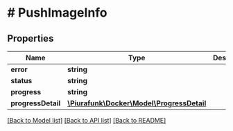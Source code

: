 # # PushImageInfo

## Properties

Name | Type | Description | Notes
------------ | ------------- | ------------- | -------------
**error** | **string** |  | [optional] 
**status** | **string** |  | [optional] 
**progress** | **string** |  | [optional] 
**progressDetail** | [**\Piurafunk\Docker\Model\ProgressDetail**](ProgressDetail.md) |  | [optional] 

[[Back to Model list]](../../README.md#documentation-for-models) [[Back to API list]](../../README.md#documentation-for-api-endpoints) [[Back to README]](../../README.md)


